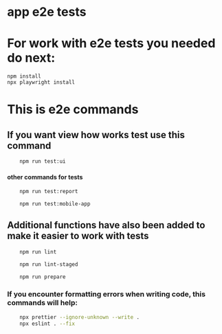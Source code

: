 # app e2e tests

# For work with e2e tests you needed do next:

```shell
npm install
npx playwright install
```

# This is e2e commands

## If you want view how works test use this command

```bash
    npm run test:ui
```

#### other commands for tests

```bash
    npm run test:report
```

```bash
    npm run test:mobile-app
```

## Additional functions have also been added to make it easier to work with tests

```bash
    npm run lint
```

```bash
    npm run lint-staged
```

```bash
    npm run prepare
```

### If you encounter formatting errors when writing code, this commands will help:

```bash
    npx prettier --ignore-unknown --write .
    npx eslint . --fix
```
